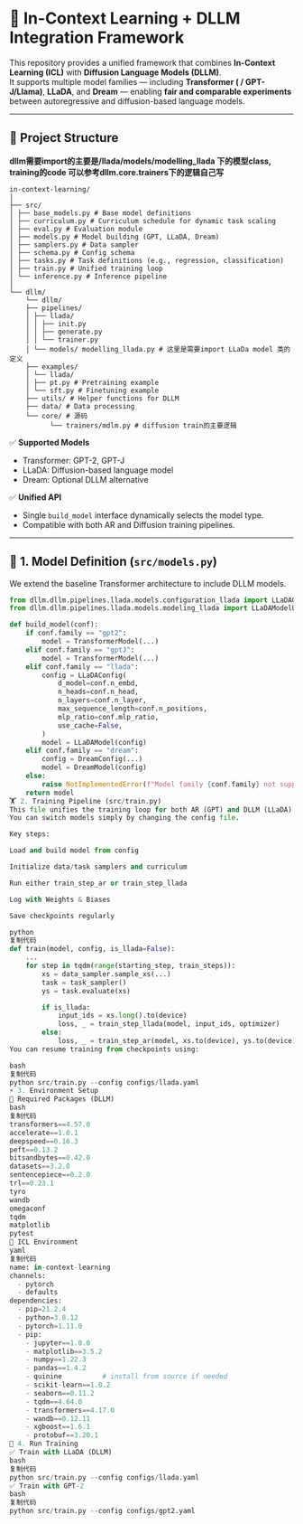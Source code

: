 # 🧠 In-Context Learning + DLLM Integration Framework

This repository provides a unified framework that combines **In-Context Learning (ICL)** with **Diffusion Language Models (DLLM)**.  
It supports multiple model families — including **Transformer ( / GPT-J/Llama)**, **LLaDA**, and **Dream** — enabling **fair and comparable experiments** between autoregressive and diffusion-based language models.

---

## 📂 Project Structure
**dllm需要import的主要是/llada/models/modelling_llada 下的模型class,
training的code 可以参考dllm.core.trainers下的逻辑自己写**
```
in-context-learning/
│
├── src/
│ ├── base_models.py # Base model definitions
│ ├── curriculum.py # Curriculum schedule for dynamic task scaling
│ ├── eval.py # Evaluation module
│ ├── models.py # Model building (GPT, LLaDA, Dream)
│ ├── samplers.py # Data sampler
│ ├── schema.py # Config schema
│ ├── tasks.py # Task definitions (e.g., regression, classification)
│ ├── train.py # Unified training loop
│ └── inference.py # Inference pipeline
│
└── dllm/ 
    └── dllm/
    ├── pipelines/
    │ ├── llada/
    │ │ ├── init.py
    │ │ ├── generate.py 
    │ │ └── trainer.py
    │ └── models/ modelling_llada.py # 这里是需要import LLaDa model 类的定义
    ├── examples/
    │ └── llada/
    │ ├── pt.py # Pretraining example
    │ └── sft.py # Finetuning example
    ├── utils/ # Helper functions for DLLM
    ├── data/ # Data processing
    └── core/ # 源码
          └── trainers/mdlm.py # diffusion train的主要逻辑

```

✅ **Supported Models**
- Transformer: GPT-2, GPT-J  
- LLaDA: Diffusion-based language model  
- Dream: Optional DLLM alternative

✅ **Unified API**
- Single `build_model` interface dynamically selects the model type.  
- Compatible with both AR and Diffusion training pipelines.

---

## 🧱 1. Model Definition (`src/models.py`)

We extend the baseline Transformer architecture to include DLLM models.

```python
from dllm.dllm.pipelines.llada.models.configuration_llada import LLaDAConfig
from dllm.dllm.pipelines.llada.models.modeling_llada import LLaDAModelLM as LLaDAModel

def build_model(conf):
    if conf.family == "gpt2":
        model = TransformerModel(...)
    elif conf.family == "gptJ":
        model = TransformerModel(...)
    elif conf.family == "llada":
        config = LLaDAConfig(
            d_model=conf.n_embd,
            n_heads=conf.n_head,
            n_layers=conf.n_layer,
            max_sequence_length=conf.n_positions,
            mlp_ratio=conf.mlp_ratio,
            use_cache=False,
        )
        model = LLaDAModel(config)
    elif conf.family == "dream":
        config = DreamConfig(...)
        model = DreamModel(config)
    else:
        raise NotImplementedError(f"Model family {conf.family} not supported.")
    return model
🏋️ 2. Training Pipeline (src/train.py)
This file unifies the training loop for both AR (GPT) and DLLM (LLaDA).
You can switch models simply by changing the config file.

Key steps:

Load and build model from config

Initialize data/task samplers and curriculum

Run either train_step_ar or train_step_llada

Log with Weights & Biases

Save checkpoints regularly

python
复制代码
def train(model, config, is_llada=False):
    ...
    for step in tqdm(range(starting_step, train_steps)):
        xs = data_sampler.sample_xs(...)
        task = task_sampler()
        ys = task.evaluate(xs)

        if is_llada:
            input_ids = xs.long().to(device)
            loss, _ = train_step_llada(model, input_ids, optimizer)
        else:
            loss, _ = train_step_ar(model, xs.to(device), ys.to(device), optimizer, loss_func)
You can resume training from checkpoints using:

bash
复制代码
python src/train.py --config configs/llada.yaml
⚡ 3. Environment Setup
📌 Required Packages (DLLM)
bash
复制代码
transformers==4.57.0
accelerate==1.0.1
deepspeed==0.16.3
peft==0.13.2
bitsandbytes==0.42.0
datasets==3.2.0
sentencepiece==0.2.0
trl==0.23.1
tyro
wandb
omegaconf
tqdm
matplotlib
pytest
📌 ICL Environment
yaml
复制代码
name: in-context-learning
channels:
  - pytorch
  - defaults
dependencies:
  - pip=21.2.4
  - python=3.8.12
  - pytorch=1.11.0
  - pip:
    - jupyter==1.0.0
    - matplotlib==3.5.2
    - numpy==1.22.3
    - pandas==1.4.2
    - quinine          # install from source if needed
    - scikit-learn==1.0.2
    - seaborn==0.11.2
    - tqdm==4.64.0
    - transformers==4.17.0
    - wandb==0.12.11
    - xgboost==1.6.1
    - protobuf==3.20.1
🚀 4. Run Training
✅ Train with LLaDA (DLLM)
bash
复制代码
python src/train.py --config configs/llada.yaml
✅ Train with GPT-2
bash
复制代码
python src/train.py --config configs/gpt2.yaml